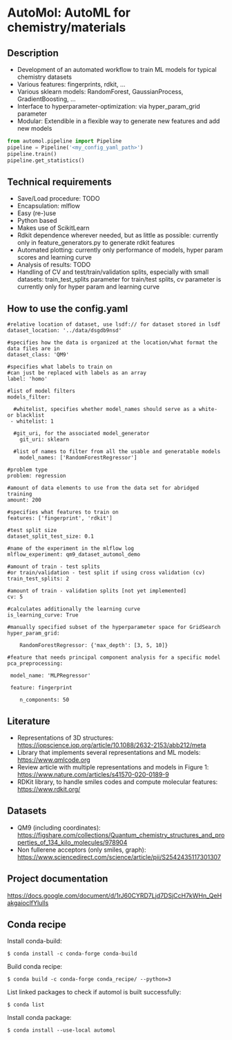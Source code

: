 # AutoMol: AutoML for chemistry/materials

## Description
*	Development of an automated workflow to train ML models for typical chemistry datasets
*	Various features: fingerprints, rdkit, ...
*	Various sklearn models: RandomForest, GaussianProcess, GradientBoosting, ...
*	Interface to hyperparameter-optimization: via hyper_param_grid parameter
*	Modular: Extendible in a flexible way to generate new features and add new models

```python
from automol.pipeline import Pipeline
pipeline = Pipeline('<my_config_yaml_path>')
pipeline.train()
pipeline.get_statistics()
```

## Technical requirements
*	Save/Load procedure: TODO
*	Encapsulation: mlflow
*	Easy (re-)use
*	Python based
*	Makes use of ScikitLearn
*	Rdkit dependence wherever needed, but as little as possible: currently only in feature_generators.py to generate rdkit features
*	Automated plotting: currently only performance of models, hyper param scores and learning curve
*	Analysis of results: TODO
*	Handling of CV and test/train/validation splits, especially with small datasets: train_test_splits parameter for train/test splits, cv parameter is currently only for hyper param and learning curve

## How to use the config.yaml
```
#relative location of dataset, use lsdf:// for dataset stored in lsdf
dataset_location: '../data/dsgdb9nsd'

#specifies how the data is organized at the location/what format the data files are in
dataset_class: 'QM9'

#specifies what labels to train on
#can just be replaced with labels as an array
label: 'homo'

#list of model filters
models_filter:

  #whitelist, specifies whether model_names should serve as a white- or blacklist
 - whitelist: 1

  #git_uri, for the associated model_generator
    git_uri: sklearn

  #list of names to filter from all the usable and generatable models
    model_names: ['RandomForestRegressor']

#problem type
problem: regression

#amount of data elements to use from the data set for abridged training
amount: 200

#specifies what features to train on
features: ['fingerprint', 'rdkit']

#test split size
dataset_split_test_size: 0.1

#name of the experiment in the mlflow log
mlflow_experiment: qm9_dataset_automol_demo

#amount of train - test splits
#or train/validation - test split if using cross validation (cv)
train_test_splits: 2

#amount of train - validation splits [not yet implemented]
cv: 5

#calculates additionally the learning curve
is_learning_curve: True

#manually specified subset of the hyperparameter space for GridSearch
hyper_param_grid:

    RandomForestRegressor: {'max_depth': [3, 5, 10]}

#feature that needs principal component analysis for a specific model
pca_preprocessing:

 model_name: 'MLPRegressor'

 feature: fingerprint

    n_components: 50
```

## Literature
*	Representations of 3D structures: https://iopscience.iop.org/article/10.1088/2632-2153/abb212/meta
*	Library that implements several representations and ML models: https://www.qmlcode.org
*	Review article with multiple representations and models in Figure 1: https://www.nature.com/articles/s41570-020-0189-9
*	RDKit library, to handle smiles codes and compute molecular features: https://www.rdkit.org/

## Datasets
*	QM9 (including coordinates): https://figshare.com/collections/Quantum_chemistry_structures_and_properties_of_134_kilo_molecules/978904
*	Non fullerene acceptors (only smiles, graph): https://www.sciencedirect.com/science/article/pii/S2542435117301307

## Project documentation
https://docs.google.com/document/d/1rJ60CYRD7Ljd7DSjCcH7kWHn_QeHakgaioclfYlulls

## Conda recipe
Install conda-build:
```
$ conda install -c conda-forge conda-build
```
Build conda recipe:
```
$ conda build -c conda-forge conda_recipe/ --python=3
```
List linked packages to check if automol is built successfully:
```
$ conda list
```
Install conda package:
```
$ conda install --use-local automol
```
